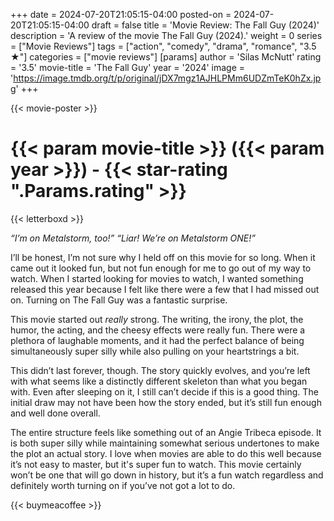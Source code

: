 +++
date = 2024-07-20T21:05:15-04:00
posted-on = 2024-07-20T21:05:15-04:00
draft = false
title = 'Movie Review: The Fall Guy (2024)'
description = 'A review of the movie The Fall Guy (2024).'
weight = 0
series = ["Movie Reviews"]
tags = ["action", "comedy", "drama", "romance", "3.5 ★"]
categories = ["movie reviews"]
[params]
  author = 'Silas McNutt'
  rating = '3.5'
  movie-title = 'The Fall Guy'
  year = '2024'
  image = 'https://image.tmdb.org/t/p/original/jDX7mgz1AJHLPMm6UDZmTeK0hZx.jpg'
+++

{{< movie-poster >}}

# {{< param movie-title >}} ({{< param year >}}) - {{< star-rating ".Params.rating" >}}

{{< letterboxd >}}

_“I’m on Metalstorm, too!”
“Liar! We’re on Metalstorm ONE!”_

I’ll be honest, I’m not sure why I held off on this movie for so long. When it came out it looked fun, but not fun enough for me to go out of my way to watch. When I started looking for movies to watch, I wanted something released this year because I felt like there were a few that I had missed out on. Turning on The Fall Guy was a fantastic surprise.

This movie started out _really_ strong. The writing, the irony, the plot, the humor, the acting, and the cheesy effects were really fun. There were a plethora of laughable moments, and it had the perfect balance of being simultaneously super silly while also pulling on your heartstrings a bit.

This didn’t last forever, though. The story quickly evolves, and you’re left with what seems like a distinctly different skeleton than what you began with. Even after sleeping on it, I still can’t decide if this is a good thing. The initial draw may not have been how the story ended, but it’s still fun enough and well done overall.

The entire structure feels like something out of an Angie Tribeca episode. It is both super silly while maintaining somewhat serious undertones to make the plot an actual story. I love when movies are able to do this well because it’s not easy to master, but it's super fun to watch. This movie certainly won’t be one that will go down in history, but it’s a fun watch regardless and definitely worth turning on if you’ve not got a lot to do.

{{< buymeacoffee >}}
